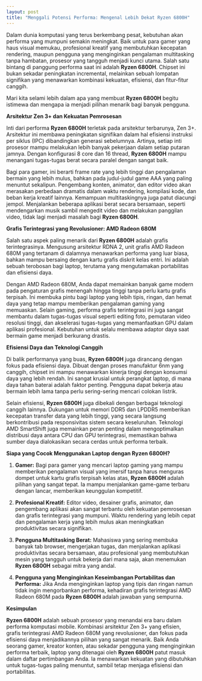 ```yaml
---
layout: post
title: "Menggali Potensi Performa: Mengenal Lebih Dekat Ryzen 6800H"
---
```


Dalam dunia komputasi yang terus berkembang pesat, kebutuhan akan performa yang mumpuni semakin meningkat. Baik untuk para gamer yang haus visual memukau, profesional kreatif yang membutuhkan kecepatan rendering, maupun pengguna yang menginginkan pengalaman multitasking tanpa hambatan, prosesor yang tangguh menjadi kunci utama. Salah satu bintang di panggung performa saat ini adalah **Ryzen 6800H**. Chipset ini bukan sekadar peningkatan incremental, melainkan sebuah lompatan signifikan yang menawarkan kombinasi kekuatan, efisiensi, dan fitur-fitur canggih.

Mari kita selami lebih dalam apa yang membuat **Ryzen 6800H** begitu istimewa dan mengapa ia menjadi pilihan menarik bagi banyak pengguna.

**Arsitektur Zen 3+ dan Kekuatan Pemrosesan**

Inti dari performa **Ryzen 6800H** terletak pada arsitektur terbarunya, Zen 3+. Arsitektur ini membawa peningkatan signifikan dalam hal efisiensi instruksi per siklus (IPC) dibandingkan generasi sebelumnya. Artinya, setiap inti prosesor mampu melakukan lebih banyak pekerjaan dalam setiap putaran jamnya. Dengan konfigurasi 8 core dan 16 thread, **Ryzen 6800H** mampu menangani tugas-tugas berat secara paralel dengan sangat baik.

Bagi para gamer, ini berarti frame rate yang lebih tinggi dan pengalaman bermain yang lebih mulus, bahkan pada judul-judul game AAA yang paling menuntut sekalipun. Pengembang konten, animator, dan editor video akan merasakan perbedaan dramatis dalam waktu rendering, kompilasi kode, dan beban kerja kreatif lainnya. Kemampuan multitaskingnya juga patut diacungi jempol. Menjalankan beberapa aplikasi berat secara bersamaan, seperti mendengarkan musik sambil mengedit video dan melakukan panggilan video, tidak lagi menjadi masalah bagi **Ryzen 6800H**.

**Grafis Terintegrasi yang Revolusioner: AMD Radeon 680M**

Salah satu aspek paling menarik dari **Ryzen 6800H** adalah grafis terintegrasinya. Mengusung arsitektur RDNA 2, unit grafis AMD Radeon 680M yang tertanam di dalamnya menawarkan performa yang luar biasa, bahkan mampu bersaing dengan kartu grafis diskrit kelas entri. Ini adalah sebuah terobosan bagi laptop, terutama yang mengutamakan portabilitas dan efisiensi daya.

Dengan AMD Radeon 680M, Anda dapat memainkan banyak game modern pada pengaturan grafis menengah hingga tinggi tanpa perlu kartu grafis terpisah. Ini membuka pintu bagi laptop yang lebih tipis, ringan, dan hemat daya yang tetap mampu memberikan pengalaman gaming yang memuaskan. Selain gaming, performa grafis terintegrasi ini juga sangat membantu dalam tugas-tugas visual seperti editing foto, pemutaran video resolusi tinggi, dan akselerasi tugas-tugas yang memanfaatkan GPU dalam aplikasi profesional. Kebutuhan untuk selalu membawa adaptor daya saat bermain game menjadi berkurang drastis.

**Efisiensi Daya dan Teknologi Canggih**

Di balik performanya yang buas, **Ryzen 6800H** juga dirancang dengan fokus pada efisiensi daya. Dibuat dengan proses manufaktur 6nm yang canggih, chipset ini mampu menawarkan kinerja tinggi dengan konsumsi daya yang lebih rendah. Ini sangat krusial untuk perangkat laptop, di mana daya tahan baterai adalah faktor penting. Pengguna dapat bekerja atau bermain lebih lama tanpa perlu sering-sering mencari colokan listrik.

Selain efisiensi, **Ryzen 6800H** juga dibekali dengan berbagai teknologi canggih lainnya. Dukungan untuk memori DDR5 dan LPDDR5 memberikan kecepatan transfer data yang lebih tinggi, yang secara langsung berkontribusi pada responsivitas sistem secara keseluruhan. Teknologi AMD SmartShift juga memainkan peran penting dalam mengoptimalkan distribusi daya antara CPU dan GPU terintegrasi, memastikan bahwa sumber daya dialokasikan secara cerdas untuk performa terbaik.

**Siapa yang Cocok Menggunakan Laptop dengan Ryzen 6800H?**

1.  **Gamer:** Bagi para gamer yang mencari laptop gaming yang mampu memberikan pengalaman visual yang imersif tanpa harus menguras dompet untuk kartu grafis terpisah kelas atas, **Ryzen 6800H** adalah pilihan yang sangat tepat. Ia mampu menjalankan game-game terbaru dengan lancar, memberikan keunggulan kompetitif.

2.  **Profesional Kreatif:** Editor video, desainer grafis, animator, dan pengembang aplikasi akan sangat terbantu oleh kekuatan pemrosesan dan grafis terintegrasi yang mumpuni. Waktu rendering yang lebih cepat dan pengalaman kerja yang lebih mulus akan meningkatkan produktivitas secara signifikan.

3.  **Pengguna Multitasking Berat:** Mahasiswa yang sering membuka banyak tab browser, mengerjakan tugas, dan menjalankan aplikasi produktivitas secara bersamaan, atau profesional yang membutuhkan mesin yang tangguh untuk bekerja dari mana saja, akan menemukan **Ryzen 6800H** sebagai mitra yang andal.

4.  **Pengguna yang Menginginkan Keseimbangan Portabilitas dan Performa:** Jika Anda menginginkan laptop yang tipis dan ringan namun tidak ingin mengorbankan performa, kehadiran grafis terintegrasi AMD Radeon 680M pada **Ryzen 6800H** adalah jawaban yang sempurna.

**Kesimpulan**

**Ryzen 6800H** adalah sebuah prosesor yang menandai era baru dalam performa komputasi mobile. Kombinasi arsitektur Zen 3+ yang efisien, grafis terintegrasi AMD Radeon 680M yang revolusioner, dan fokus pada efisiensi daya menjadikannya pilihan yang sangat menarik. Baik Anda seorang gamer, kreator konten, atau sekadar pengguna yang menginginkan performa terbaik, laptop yang ditenagai oleh **Ryzen 6800H** patut masuk dalam daftar pertimbangan Anda. Ia menawarkan kekuatan yang dibutuhkan untuk tugas-tugas paling menuntut, sambil tetap menjaga efisiensi dan portabilitas.
